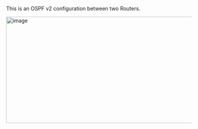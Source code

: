 This is an OSPF v2 configuration between two Routers.

<img width="950" height="289" alt="image" src="https://github.com/user-attachments/assets/82746c7a-d4aa-4778-9de8-f643cc3699b4" />
